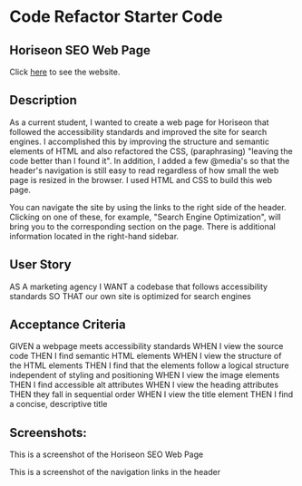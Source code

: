 # Code Refactor Starter Code

## Horiseon SEO Web Page

Click [here](#) to see the website.

## Description

As a current student, I wanted to create a web page for Horiseon that followed the accessibility standards and improved the site for search engines.  I accomplished this by improving the structure and semantic elements of HTML and also refactored the CSS, (paraphrasing) "leaving the code better than I found it".  In addition, I added a few @media's so that the header's navigation is still easy to read regardless of how small the web page is resized in the browser.  I used HTML and CSS to build this web page.

You can navigate the site by using the links to the right side of the header.  Clicking on one of these, for example, "Search Engine Optimization", will bring you to the corresponding section on the page.  There is additional information located in the right-hand sidebar.

## User Story

AS A marketing agency
I WANT a codebase that follows accessibility standards
SO THAT our own site is optimized for search engines

## Acceptance Criteria

GIVEN a webpage meets accessibility standards
WHEN I view the source code
THEN I find semantic HTML elements
WHEN I view the structure of the HTML elements
THEN I find that the elements follow a logical structure independent of styling and positioning
WHEN I view the image elements
THEN I find accessible alt attributes
WHEN I view the heading attributes
THEN they fall in sequential order
WHEN I view the title element
THEN I find a concise, descriptive title

## Screenshots:


This is a screenshot of the Horiseon SEO Web Page


This is a screenshot of the navigation links in the header